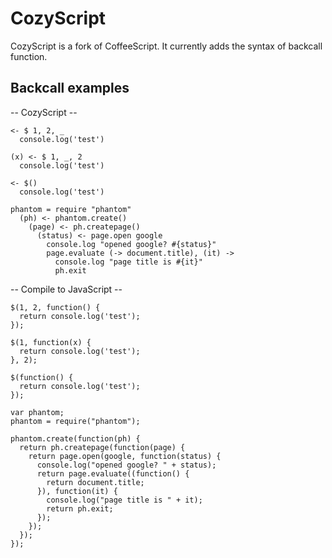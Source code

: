 
# CozyScript

CozyScript is a fork of CoffeeScript. It currently adds the syntax of backcall function.

## Backcall examples

-- CozyScript --

    <- $ 1, 2, _
      console.log('test')

    (x) <- $ 1, _, 2
      console.log('test')

    <- $()
      console.log('test')

    phantom = require "phantom"
      (ph) <- phantom.create()
        (page) <- ph.createpage()
          (status) <- page.open google
            console.log "opened google? #{status}"
            page.evaluate (-> document.title), (it) ->
              console.log "page title is #{it}"
              ph.exit



-- Compile to JavaScript --

    $(1, 2, function() {
      return console.log('test');
    });

    $(1, function(x) {
      return console.log('test');
    }, 2);

    $(function() {
      return console.log('test');
    });

    var phantom;
    phantom = require("phantom");

    phantom.create(function(ph) {
      return ph.createpage(function(page) {
        return page.open(google, function(status) {
          console.log("opened google? " + status);
          return page.evaluate((function() {
            return document.title;
          }), function(it) {
            console.log("page title is " + it);
            return ph.exit;
          });
        });
      });
    });
